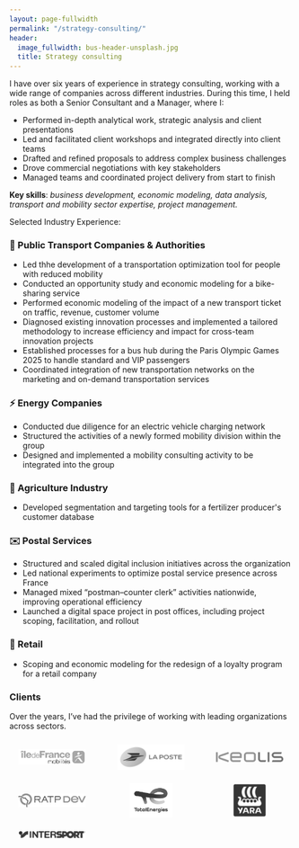 ```yaml
---
layout: page-fullwidth
permalink: "/strategy-consulting/"
header:
  image_fullwidth: bus-header-unsplash.jpg
  title: Strategy consulting
---
```



I have over six years of experience in strategy consulting, working with a wide range of companies across different industries. During this time, I held roles as both a Senior Consultant and a Manager, where I:
- Performed in-depth analytical work, strategic analysis and client presentations
- Led and facilitated client workshops and integrated directly into client teams
- Drafted and refined proposals to address complex business challenges
- Drove commercial negotiations with key stakeholders
- Managed teams and coordinated project delivery from start to finish

**Key skills**: *business development, economic modeling, data analysis, transport and mobility sector expertise, project management.*

Selected Industry Experience:

### 🚌 Public Transport Companies & Authorities
- Led thhe development of a transportation optimization tool for people with reduced mobility
- Conducted an opportunity study and economic modeling for a bike-sharing service
- Performed economic modeling of the impact of a new transport ticket on traffic, revenue, customer volume
- Diagnosed existing innovation processes and implemented a tailored methodology to increase efficiency and impact for cross-team innovation projects
- Established processes for a bus hub during the Paris Olympic Games 2025 to handle standard and VIP passengers
- Coordinated integration of new transportation networks on the marketing and on-demand transportation services


### ⚡ Energy Companies
- Conducted due diligence for an electric vehicle charging network
- Structured the activities of a newly formed mobility division within the group
- Designed and implemented  a mobility consulting activity to be integrated into the group

### 🌾 Agriculture Industry

- Developed segmentation and targeting tools for a fertilizer producer's customer database

### ✉️ Postal Services
- Structured and scaled digital inclusion initiatives across the organization
- Led national experiments to optimize postal service presence across France
- Managed mixed “postman–counter clerk” activities nationwide, improving operational efficiency
- Launched a digital space project in post offices, including project scoping, facilitation, and rollout

### 👟 Retail
- Scoping and economic modeling for the redesign of a loyalty program for a retail company

### Clients  
Over the years, I’ve had the privilege of working with leading organizations across sectors.  

<div style="display: grid; grid-template-columns: repeat(auto-fit, minmax(120px, 1fr)); gap: 24px; align-items: center; justify-items: center; margin-top: 1.5rem;">
  <img src="/images/idfm.png" alt="Client 1" style="max-width: 120px; max-height: 60px; object-fit: contain; filter: grayscale(100%); transition: filter 0.3s;" onmouseover="this.style.filter='grayscale(0%)'" onmouseout="this.style.filter='grayscale(100%)'">
  <img src="/images/la_poste_logo.png" alt="Client 2" style="max-width: 120px; max-height: 60px; object-fit: contain; filter: grayscale(100%); transition: filter 0.3s;" onmouseover="this.style.filter='grayscale(0%)'" onmouseout="this.style.filter='grayscale(100%)'">
  <img src="/images/keolis.png" alt="Client 3" style="max-width: 120px; max-height: 60px; object-fit: contain; filter: grayscale(100%); transition: filter 0.3s;" onmouseover="this.style.filter='grayscale(0%)'" onmouseout="this.style.filter='grayscale(100%)'">
  <img src="/images/Logo-raptdev.png" alt="Client 4" style="max-width: 120px; max-height: 60px; object-fit: contain; filter: grayscale(100%); transition: filter 0.3s;" onmouseover="this.style.filter='grayscale(0%)'" onmouseout="this.style.filter='grayscale(100%)'">
  <img src="/images/TotalEnergies.png" alt="Client 5" style="max-width: 120px; max-height: 60px; object-fit: contain; filter: grayscale(100%); transition: filter 0.3s;" onmouseover="this.style.filter='grayscale(0%)'" onmouseout="this.style.filter='grayscale(100%)'">
  <img src="/images/yara_logo.png" alt="Client 6" style="max-width: 120px; max-height: 60px; object-fit: contain; filter: grayscale(100%); transition: filter 0.3s;" onmouseover="this.style.filter='grayscale(0%)'" onmouseout="this.style.filter='grayscale(100%)'">
  <img src="/images/Logo_Intersport.png" alt="Client 7" style="max-width: 120px; max-height: 60px; object-fit: contain; filter: grayscale(100%); transition: filter 0.3s;" onmouseover="this.style.filter='grayscale(0%)'" onmouseout="this.style.filter='grayscale(100%)'">
</div>

